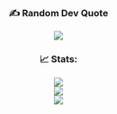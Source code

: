 <div align="center">

### ✍️ Random Dev Quote
![](https://quotes-github-readme.vercel.app/api?type=horizontal&theme=radical)


### 📈 Stats:
![](https://github-readme-stats.vercel.app/api?username=HRemonen&theme=dark&hide_border=false&include_all_commits=true&count_private=true)<br/>
![](https://github-readme-streak-stats.herokuapp.com/?user=HRemonen&theme=dark&hide_border=false)<br/>
![](https://github-readme-stats.vercel.app/api/top-langs/?username=HRemonen&theme=dark&hide_border=false&include_all_commits=true&count_private=true&layout=compact)


